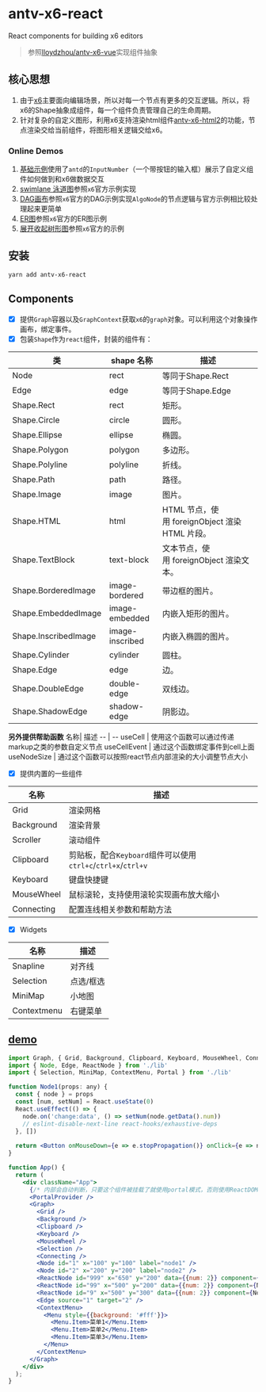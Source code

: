 # antv-x6-react
React components for building x6 editors

> 参照[lloydzhou/antv-x6-vue](https://github.com/lloydzhou/antv-x6-vue)实现组件抽象

## 核心思想
1. 由于[x6](https://www.npmjs.com/package/@antv/x6)主要面向编辑场景，所以对每一个节点有更多的交互逻辑。所以，将x6的Shape抽象成组件，每一个组件负责管理自己的生命周期。
2. 针对复杂的自定义图形，利用x6支持渲染html组件[antv-x6-html2](https://github.com/lloydzhou/antv-x6-html2)的功能，节点渲染交给当前组件，将图形相关逻辑交给x6。

### Online Demos
1. [基础示例](https://codesandbox.io/s/antv-x6-react-demo-jjvcv0)使用了`antd`的`InputNumber`（一个带按钮的输入框）展示了自定义组件如何做到和x6做数据交互
2. [swimlane 泳道图](https://codesandbox.io/s/antv-x6-react-swimlane-uy01jp)参照`x6`官方示例实现
3. [DAG画布](https://codesandbox.io/s/antv-x6-react-dag-m8vcgb)参照`x6`官方的DAG示例实现`AlgoNode`的节点逻辑与官方示例相比较处理起来更简单
4. [ER图](https://codesandbox.io/s/antv-x6-react-er-demo-61m60o)参照`x6`官方的ER图示例
5. [展开收起树形图](https://codesandbox.io/s/antv-x6-react-expand-tree-jfrnnz)参照`x6`官方的示例


## 安装
```
yarn add antv-x6-react
```

## Components
- [x] 提供`Graph`容器以及`GraphContext`获取`x6`的`graph`对象。可以利用这个对象操作画布，绑定事件。
- [x] 包装`Shape`作为`react`组件，封装的组件有：

类 | shape 名称| 描述
-- | -- | --
Node | rect | 等同于Shape.Rect
Edge | edge | 等同于Shape.Edge
Shape.Rect | rect | 矩形。
Shape.Circle | circle | 圆形。
Shape.Ellipse | ellipse | 椭圆。
Shape.Polygon | polygon | 多边形。
Shape.Polyline | polyline | 折线。
Shape.Path | path | 路径。
Shape.Image | image | 图片。
Shape.HTML | html | HTML 节点，使用 foreignObject 渲染 HTML 片段。
Shape.TextBlock | text-block | 文本节点，使用 foreignObject 渲染文本。
Shape.BorderedImage | image-bordered | 带边框的图片。
Shape.EmbeddedImage | image-embedded | 内嵌入矩形的图片。
Shape.InscribedImage | image-inscribed | 内嵌入椭圆的图片。
Shape.Cylinder | cylinder | 圆柱。
Shape.Edge | edge | 边。
Shape.DoubleEdge | double-edge | 双线边。
Shape.ShadowEdge | shadow-edge | 阴影边。

**另外提供帮助函数**
名称| 描述
 -- | --
useCell | 使用这个函数可以通过传递markup之类的参数自定义节点
useCellEvent | 通过这个函数绑定事件到cell上面
useNodeSize | 通过这个函数可以按照react节点内部渲染的大小调整节点大小


- [x] 提供内置的一些组件

名称| 描述
 -- | --
Grid | 渲染网格
Background | 渲染背景
Scroller | 滚动组件
Clipboard | 剪贴板，配合`Keyboard`组件可以使用`ctrl+c`/`ctrl+x`/`ctrl+v`
Keyboard | 键盘快捷键
MouseWheel | 鼠标滚轮，支持使用滚轮实现画布放大缩小
Connecting | 配置连线相关参数和帮助方法

- [x] Widgets

名称| 描述
 -- | --
Snapline | 对齐线
Selection | 点选/框选
MiniMap | 小地图
Contextmenu | 右键菜单

## [demo](https://github.com/lloydzhou/antv-x6-react/blob/master/src/App.tsx)
```jsx
import Graph, { Grid, Background, Clipboard, Keyboard, MouseWheel, Connecting } from './lib'
import { Node, Edge, ReactNode } from './lib'
import { Selection, MiniMap, ContextMenu, Portal } from './lib'

function Node1(props: any) {
  const { node } = props
  const [num, setNum] = React.useState(0)
  React.useEffect(() => {
    node.on('change:data', () => setNum(node.getData().num))
    // eslint-disable-next-line react-hooks/exhaustive-deps
  }, [])
  
  return <Button onMouseDown={e => e.stopPropagation()} onClick={e => node.setData({ num: num + 1 })}>Ant Button {num}</Button>
}

function App() {
  return (
    <div className="App">
      {/* 内部会自动判断，只要这个组件被挂载了就使用portal模式，否则使用ReactDOM */}
      <PortalProvider />
      <Graph>
        <Grid />
        <Background />
        <Clipboard />
        <Keyboard />
        <MouseWheel />
        <Selection />
        <Connecting />
        <Node id="1" x="100" y="100" label="node1" />
        <Node id="2" x="200" y="200" label="node2" />
        <ReactNode id="999" x="650" y="200" data={{num: 2}} component={Node1} />
        <ReactNode id="99" x="500" y="200" data={{num: 2}} component={Node1} />
        <ReactNode id="9" x="500" y="300" data={{num: 2}} component={Node1} primer="circle" />
        <Edge source="1" target="2" />
        <ContextMenu>
          <Menu style={{background: '#fff'}}>
            <Menu.Item>菜单1</Menu.Item>
            <Menu.Item>菜单2</Menu.Item>
            <Menu.Item>菜单3</Menu.Item>
          </Menu>
        </ContextMenu>
      </Graph>
    </div>
  );
}
```


